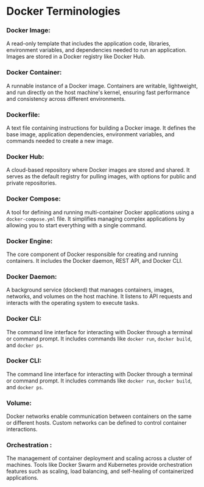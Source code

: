 
# **Docker Terminologies**

### Docker Image:

A read-only template that includes the application code, libraries, environment variables, and dependencies needed to run an application. Images are stored in a Docker registry like Docker Hub.

### Docker Container:

A runnable instance of a Docker image. Containers are writable, lightweight, and run directly on the host machine's kernel, ensuring fast performance and consistency across different environments.

### Dockerfile:
A text file containing instructions for building a Docker image. It defines the base image, application dependencies, environment variables, and commands needed to create a new image.

### Docker Hub:
A cloud-based repository where Docker images are stored and shared. It serves as the default registry for pulling images, with options for public and private repositories.

### Docker Compose:
A tool for defining and running multi-container Docker applications using a `docker-compose.yml` file. It simplifies managing complex applications by allowing you to start everything with a single command.

### Docker Engine:
The core component of Docker responsible for creating and running containers. It includes the Docker daemon, REST API, and Docker CLI.

### Docker Daemon:
 A background service (dockerd) that manages containers, images, networks, and volumes on the host machine. It listens to API requests and interacts with the operating system to execute tasks.

### Docker CLI:
 The command line interface for interacting with Docker through a terminal or command prompt. It includes commands like `docker run`, `docker build`, and `docker ps`.

### Docker CLI:
The command line interface for interacting with Docker through a terminal or command prompt. It includes commands like `docker run`, `docker build`, and `docker ps`.

### Volume:
Docker networks enable communication between containers on the same or different hosts. Custom networks can be defined to control container interactions.



### Orchestration :
The management of container deployment and scaling across a cluster of machines. Tools like Docker Swarm and Kubernetes provide orchestration features such as scaling, load balancing, and self-healing of containerized applications.








<!--stackedit_data:
eyJoaXN0b3J5IjpbMTU3NzE2NDc5Niw0NTcwNDQ5MTBdfQ==
-->